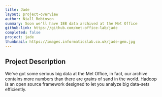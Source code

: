 ```yaml
---
title: Jade
layout: project-overview
author: Niall Robinson
summary: Soon we'll have 1EB data archived at the Met Office
github-link: https://github.com/met-office-lab/jade
completed: false
project: jade
thumbnail: https://images.informaticslab.co.uk/jade-gem.jpg
---
```


## Project Description
We've got some serious big data at the Met Office, in fact, our archive contains more numbers than there are grains of sand in the world. [Hadoop](https://en.wikipedia.org/wiki/Apache_Hadoop) is an open source framework designed to let you analyze big data-sets efficiently.
